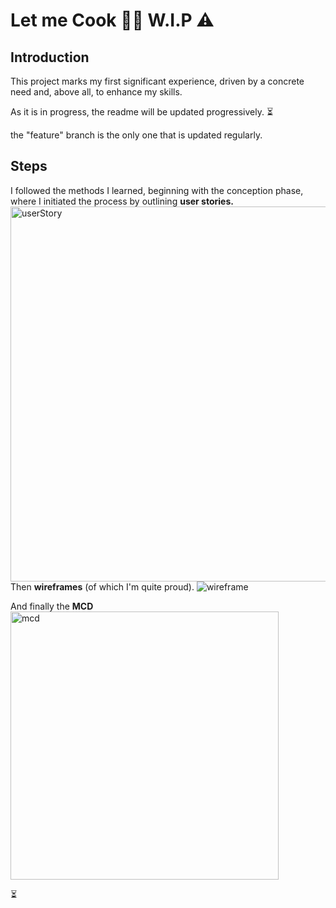 # Let me Cook 👨‍🍳 W.I.P ⚠️

## Introduction

This project marks my first significant experience, driven by a concrete need and, above all, to enhance my skills. <br>

As it is in progress, the readme will be updated progressively. ⏳

the "feature" branch is the only one that is updated regularly.

## Steps

I followed the methods I learned, beginning with the conception phase, where I initiated the process by outlining **user stories.**
<br>
<img width="600" alt="userStory" src="https://github.com/Thomas-Marie/Let-me-Cook/assets/121109731/d3b577d8-2736-4972-a2a7-027a5a29cc9c">
<br>
Then **wireframes** (of which I'm quite proud).
![wireframe](https://github.com/Thomas-Marie/Let-me-Cook/assets/121109731/f5e6d3b8-f075-47cc-8900-f9e1203f3d3b)

And finally the **MCD**
<br>
<img width="429" alt="mcd" src="https://github.com/Thomas-Marie/Let-me-Cook/assets/121109731/10ac9d7e-5491-4041-b500-2506b23b6f1d">


⏳
